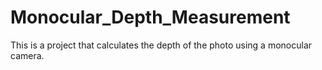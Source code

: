 # Monocular_Depth_Measurement
This is a project that calculates the depth of the photo using a monocular camera.
